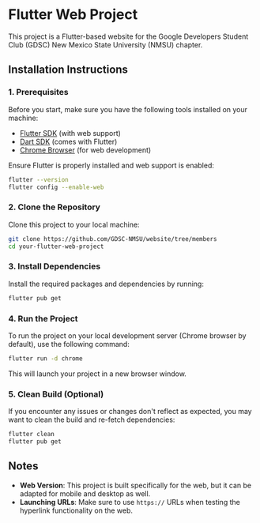 # Flutter Web Project

This project is a Flutter-based website for the Google Developers Student Club (GDSC) New Mexico State University (NMSU) chapter.

## Installation Instructions

### 1. Prerequisites

Before you start, make sure you have the following tools installed on your machine:

- [Flutter SDK](https://flutter.dev/docs/get-started/install) (with web support)
- [Dart SDK](https://dart.dev/get-dart) (comes with Flutter)
- [Chrome Browser](https://www.google.com/chrome/) (for web development)

Ensure Flutter is properly installed and web support is enabled:

```bash
flutter --version
flutter config --enable-web
```

### 2. Clone the Repository

Clone this project to your local machine:

```bash
git clone https://github.com/GDSC-NMSU/website/tree/members
cd your-flutter-web-project
```

### 3. Install Dependencies

Install the required packages and dependencies by running:

```bash
flutter pub get
```

### 4. Run the Project

To run the project on your local development server (Chrome browser by default), use the following command:

```bash
flutter run -d chrome
```

This will launch your project in a new browser window.

### 5. Clean Build (Optional)

If you encounter any issues or changes don't reflect as expected, you may want to clean the build and re-fetch dependencies:

```bash
flutter clean
flutter pub get
```

## Notes

- **Web Version**: This project is built specifically for the web, but it can be adapted for mobile and desktop as well.
- **Launching URLs**: Make sure to use `https://` URLs when testing the hyperlink functionality on the web.
